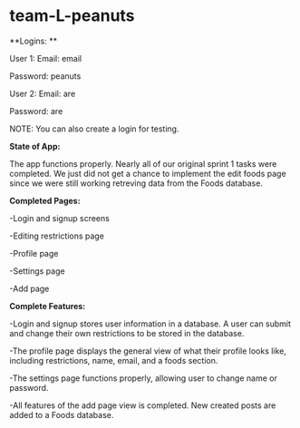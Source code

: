# team-L-peanuts


**Logins: **

User 1:
Email: email

Password: peanuts

User 2:
Email: are

Password: are

NOTE: You can also create a login for testing.

**State of App:**

The app functions properly. Nearly all of our original sprint 1 tasks were completed. We just did not get a chance to implement the edit foods page since we were still working retreving data from the Foods database.

**Completed Pages:**

-Login and signup screens

-Editing restrictions page

-Profile page

-Settings page

-Add page

**Complete Features:**

-Login and signup stores user information in a database. A user can submit and change their own restrictions to be stored in the database.

-The profile page displays the general view of what their profile looks like, including restrictions, name, email, and a foods section.

-The settings page functions properly, allowing user to change name or password.

-All features of the add page view is completed. New created posts are added to a Foods database.
